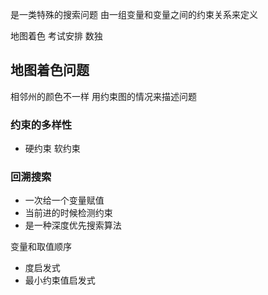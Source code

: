 是一类特殊的搜索问题
由一组变量和变量之间的约束关系来定义

地图着色 考试安排 数独

## 地图着色问题
相邻州的颜色不一样
用约束图的情况来描述问题

### 约束的多样性
- 硬约束
软约束
### 回溯搜索
- 一次给一个变量赋值
- 当前进的时候检测约束
- 是一种深度优先搜索算法

变量和取值顺序
- 度启发式
- 最小约束值启发式